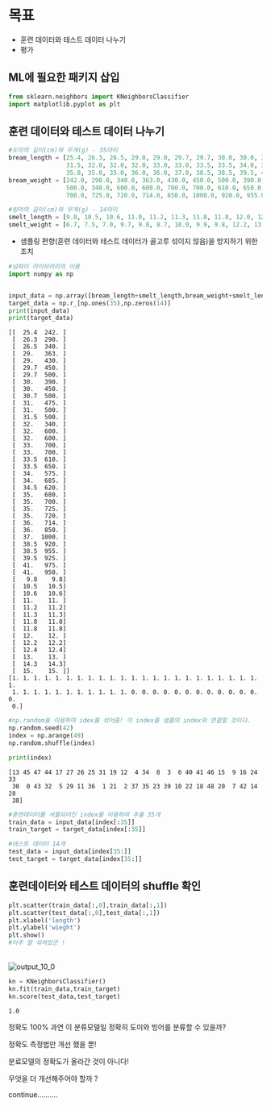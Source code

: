 # 목표
* 훈련 데이터와 테스트 데이터 나누기
* 평가

## ML에 필요한 패키지 삽입


```python
from sklearn.neighbors import KNeighborsClassifier
import matplotlib.pyplot as plt
```

## 훈련 데이터와 테스트 데이터 나누기


```python
#도미의 길이(cm)와 무게(g) - 35마리
bream_length = [25.4, 26.3, 26.5, 29.0, 29.0, 29.7, 29.7, 30.0, 30.0, 30.7, 31.0, 31.0, 
                31.5, 32.0, 32.0, 32.0, 33.0, 33.0, 33.5, 33.5, 34.0, 34.0, 34.5, 35.0, 
                35.0, 35.0, 35.0, 36.0, 36.0, 37.0, 38.5, 38.5, 39.5, 41.0, 41.0]
bream_weight = [242.0, 290.0, 340.0, 363.0, 430.0, 450.0, 500.0, 390.0, 450.0, 500.0, 475.0, 500.0, 
                500.0, 340.0, 600.0, 600.0, 700.0, 700.0, 610.0, 650.0, 575.0, 685.0, 620.0, 680.0, 
                700.0, 725.0, 720.0, 714.0, 850.0, 1000.0, 920.0, 955.0, 925.0, 975.0, 950.0]

#빙어의 길이(cm)와 무게(g) - 14마리
smelt_length = [9.8, 10.5, 10.6, 11.0, 11.2, 11.3, 11.8, 11.8, 12.0, 12.2, 12.4, 13.0, 14.3, 15.0]
smelt_weight = [6.7, 7.5, 7.0, 9.7, 9.8, 8.7, 10.0, 9.9, 9.8, 12.2, 13.4, 12.2, 19.7, 19.9]

```

* 샘플링 편향(훈련 데이터와 테스트 데이터가 골고루 섞이지 않음)을 방지하기 위한 조치


```python
#넘파이 라이브러리의 이용
import numpy as np


input_data = np.array([bream_length+smelt_length,bream_weight+smelt_length]).T
target_data = np.r_[np.ones(35),np.zeros(14)]
print(input_data)
print(target_data)
```

    [[  25.4  242. ]
     [  26.3  290. ]
     [  26.5  340. ]
     [  29.   363. ]
     [  29.   430. ]
     [  29.7  450. ]
     [  29.7  500. ]
     [  30.   390. ]
     [  30.   450. ]
     [  30.7  500. ]
     [  31.   475. ]
     [  31.   500. ]
     [  31.5  500. ]
     [  32.   340. ]
     [  32.   600. ]
     [  32.   600. ]
     [  33.   700. ]
     [  33.   700. ]
     [  33.5  610. ]
     [  33.5  650. ]
     [  34.   575. ]
     [  34.   685. ]
     [  34.5  620. ]
     [  35.   680. ]
     [  35.   700. ]
     [  35.   725. ]
     [  35.   720. ]
     [  36.   714. ]
     [  36.   850. ]
     [  37.  1000. ]
     [  38.5  920. ]
     [  38.5  955. ]
     [  39.5  925. ]
     [  41.   975. ]
     [  41.   950. ]
     [   9.8    9.8]
     [  10.5   10.5]
     [  10.6   10.6]
     [  11.    11. ]
     [  11.2   11.2]
     [  11.3   11.3]
     [  11.8   11.8]
     [  11.8   11.8]
     [  12.    12. ]
     [  12.2   12.2]
     [  12.4   12.4]
     [  13.    13. ]
     [  14.3   14.3]
     [  15.    15. ]]
    [1. 1. 1. 1. 1. 1. 1. 1. 1. 1. 1. 1. 1. 1. 1. 1. 1. 1. 1. 1. 1. 1. 1. 1.
     1. 1. 1. 1. 1. 1. 1. 1. 1. 1. 1. 0. 0. 0. 0. 0. 0. 0. 0. 0. 0. 0. 0. 0.
     0.]



```python
#np.random을 이용하여 idex를 섞어줌! 이 index를 샘플의 index와 연결할 것이다.
np.random.seed(42)
index = np.arange(49)
np.random.shuffle(index)

print(index)
```

    [13 45 47 44 17 27 26 25 31 19 12  4 34  8  3  6 40 41 46 15  9 16 24 33
     30  0 43 32  5 29 11 36  1 21  2 37 35 23 39 10 22 18 48 20  7 42 14 28
     38]



```python
#훈련데이터를 셔플되어진 index를 이용하여 추출 35개
train_data = input_data[index[:35]]
train_target = target_data[index[:35]]

#테스트 데이터 14개
test_data = input_data[index[35:]]
test_target = target_data[index[35:]]
```

## 훈련데이터와 테스트 데이터의 shuffle 확인


```python
plt.scatter(train_data[:,0],train_data[:,1])
plt.scatter(test_data[:,0],test_data[:,1])
plt.xlabel('length')
plt.ylabel('wieght')
plt.show()
#아주 잘 섞여있군 !
```


​    
![output_10_0](https://user-images.githubusercontent.com/97498405/157442702-445c68fd-d0e6-4dad-9315-ae04fffcf260.png)
​    



```python
kn = KNeighborsClassifier()
kn.fit(train_data,train_target)
kn.score(test_data,test_target)
```




    1.0



정확도 100% 과연 이 분류모델일 정확히 도미와 빙어를 분류할 수 있을까?

정확도 측정법만 개선 했을 뿐!

분료모델의 정확도가 올라간 것이 아니다!

무엇을 더 개선해주어야 할까 ? 

continue..........


```python

```
